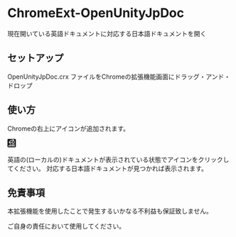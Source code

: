 # ChromeExt-OpenUnityJpDoc
現在開いている英語ドキュメントに対応する日本語ドキュメントを開く

## セットアップ
OpenUnityJpDoc.crx ファイルをChromeの拡張機能画面にドラッグ・アンド・ドロップ

## 使い方
Chromeの右上にアイコンが追加されます。

![alt tag](OpenUnityJpDoc/icon.png)

英語の(ローカルの)ドキュメントが表示されている状態でアイコンをクリックしてください。
対応する日本語ドキュメントが見つかれば表示されます。


## 免責事項
本拡張機能を使用したことで発生するいかなる不利益も保証致しません。

ご自身の責任において使用してください。
